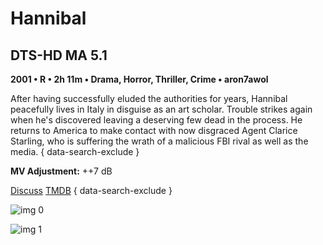 # Hannibal

## DTS-HD MA 5.1

**2001 • R • 2h 11m • Drama, Horror, Thriller, Crime • aron7awol**

After having successfully eluded the authorities for years, Hannibal peacefully lives in Italy in disguise as an art scholar. Trouble strikes again when he's discovered leaving a deserving few dead in the process. He returns to America to make contact with now disgraced Agent Clarice Starling, who is suffering the wrath of a malicious FBI rival as well as the media.
{ data-search-exclude }

**MV Adjustment:** ++7 dB

[Discuss](https://www.avsforum.com/threads/bass-eq-for-filtered-movies.2995212/post-58027268)  [TMDB](9740)
{ data-search-exclude }

![img 0](https://i.imgur.com/Bf1HChU.jpg)

![img 1](https://i.imgur.com/q7KVbyk.jpg)

